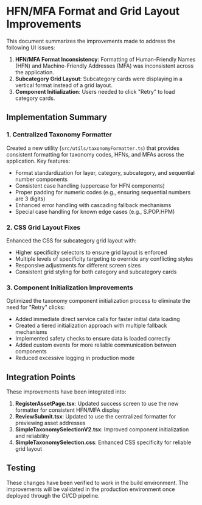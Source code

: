 # HFN/MFA Format and Grid Layout Improvements

This document summarizes the improvements made to address the following UI issues:

1. **HFN/MFA Format Inconsistency**: Formatting of Human-Friendly Names (HFN) and Machine-Friendly Addresses (MFA) was inconsistent across the application.
2. **Subcategory Grid Layout**: Subcategory cards were displaying in a vertical format instead of a grid layout.
3. **Component Initialization**: Users needed to click "Retry" to load category cards.

## Implementation Summary

### 1. Centralized Taxonomy Formatter

Created a new utility (`src/utils/taxonomyFormatter.ts`) that provides consistent formatting for taxonomy codes, HFNs, and MFAs across the application. Key features:

- Format standardization for layer, category, subcategory, and sequential number components
- Consistent case handling (uppercase for HFN components)
- Proper padding for numeric codes (e.g., ensuring sequential numbers are 3 digits)
- Enhanced error handling with cascading fallback mechanisms
- Special case handling for known edge cases (e.g., S.POP.HPM)

### 2. CSS Grid Layout Fixes

Enhanced the CSS for subcategory grid layout with:

- Higher specificity selectors to ensure grid layout is enforced
- Multiple levels of specificity targeting to override any conflicting styles
- Responsive adjustments for different screen sizes
- Consistent grid styling for both category and subcategory cards

### 3. Component Initialization Improvements

Optimized the taxonomy component initialization process to eliminate the need for "Retry" clicks:

- Added immediate direct service calls for faster initial data loading
- Created a tiered initialization approach with multiple fallback mechanisms
- Implemented safety checks to ensure data is loaded correctly
- Added custom events for more reliable communication between components
- Reduced excessive logging in production mode

## Integration Points

These improvements have been integrated into:

1. **RegisterAssetPage.tsx**: Updated success screen to use the new formatter for consistent HFN/MFA display
2. **ReviewSubmit.tsx**: Updated to use the centralized formatter for previewing asset addresses
3. **SimpleTaxonomySelectionV2.tsx**: Improved component initialization and reliability
4. **SimpleTaxonomySelection.css**: Enhanced CSS specificity for reliable grid layout

## Testing

These changes have been verified to work in the build environment. The improvements will be validated in the production environment once deployed through the CI/CD pipeline.